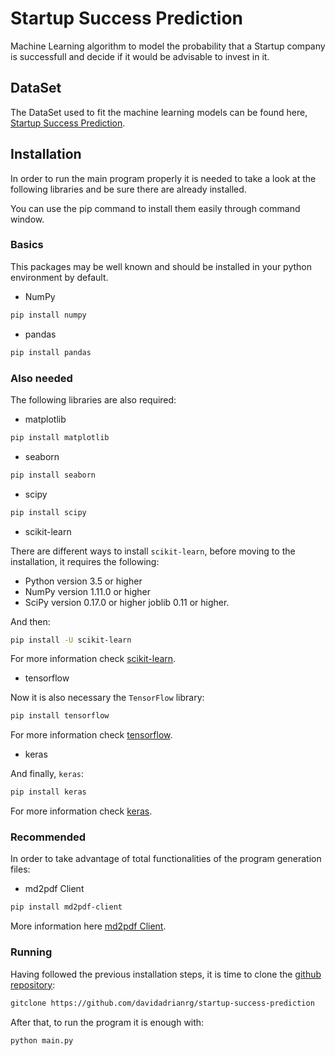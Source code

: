 # Startup Success Prediction
Machine Learning algorithm to model the probability that a Startup company is successfull and decide if it would be advisable to invest in it.

## DataSet
The DataSet used to fit the machine learning models can be found here, [Startup Success Prediction](https://www.kaggle.com/manishkc06/startup-success-prediction).

## Installation
In order to run the main program properly it is needed to take a look at the following libraries and be sure there are already installed.

You can use the pip command to install them easily through command window.

### Basics
This packages may be well known and should be installed in your python environment by default.
- NumPy
```bash
pip install numpy
```
- pandas
```bash
pip install pandas
```
### Also needed
The following libraries are also required:

- matplotlib
```bash
pip install matplotlib
```
- seaborn
```bash
pip install seaborn
```
- scipy
```bash
pip install scipy
```

- scikit-learn

There are different ways to install ```scikit-learn```,  before moving to the installation, it requires the following:
- Python version 3.5 or higher
- NumPy version 1.11.0 or higher
- SciPy version 0.17.0 or higher
joblib 0.11 or higher.

And then:

```bash
pip install -U scikit-learn
``` 
For more information check [scikit-learn](https://scikit-learn.org/stable/install.html).

- tensorflow
  
Now it is also necessary the ```TensorFlow``` library:
 
```bash
pip install tensorflow
```

For more information check [tensorflow](https://www.tensorflow.org/install?hl=es-419).

- keras

And finally, ```keras```:
```bash
pip install keras
```
For more information check [keras](https://www.tutorialspoint.com/keras/keras_installation.htm).

### Recommended
In order to take advantage of total functionalities of the program generation files:

- md2pdf Client
```bash
pip install md2pdf-client
```
More information here [md2pdf Client](https://pypi.org/project/md2pdf-client/).

### Running
Having followed the previous installation steps, it is time to clone the [github repository](https://github.com/davidadrianrg/startup-success-prediction):
```bash
gitclone https://github.com/davidadrianrg/startup-success-prediction
```

After that, to run the program it is enough with:

```bash
python main.py
```









